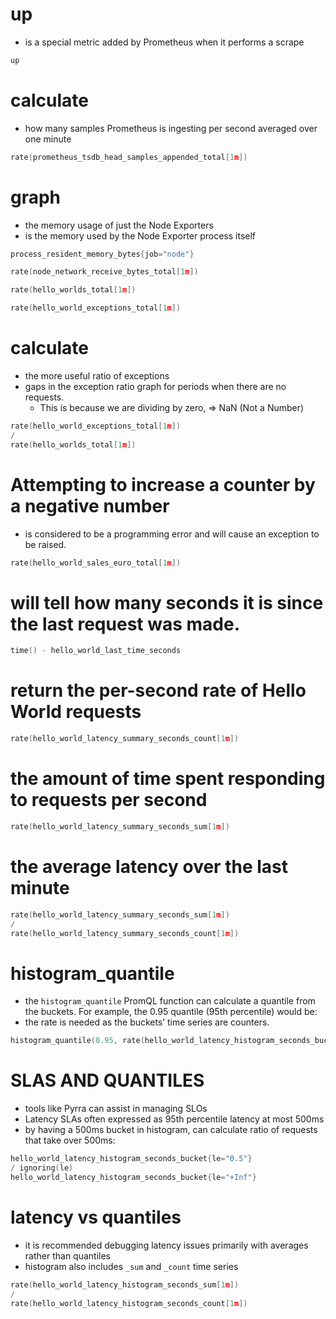 # up 
- is a special metric added by Prometheus when it performs a scrape
```C
up
```

# calculate 
- how many samples Prometheus is ingesting per second averaged over one minute
```C
rate(prometheus_tsdb_head_samples_appended_total[1m])
```

# graph 
- the memory usage of just the Node Exporters
- is the memory used by the Node Exporter process itself
```C
process_resident_memory_bytes{job="node"}

rate(node_network_receive_bytes_total[1m])

rate(hello_worlds_total[1m])

rate(hello_world_exceptions_total[1m])
```

# calculate 
- the more useful ratio of exceptions
- gaps in the exception ratio graph for periods when there are no requests.
    - This is because we are dividing by zero, => NaN (Not a Number)
```C
rate(hello_world_exceptions_total[1m])
/
rate(hello_worlds_total[1m])
```

# Attempting to increase a counter by a negative number 
- is considered to be a programming error and will cause an exception to be raised.
```C
rate(hello_world_sales_euro_total[1m])
```

# will tell how many seconds it is since the last request was made.
```C
time() - hello_world_last_time_seconds
```

# return the per-second rate of Hello World requests
```C
rate(hello_world_latency_summary_seconds_count[1m])
```

# the amount of time spent responding to requests per second
```C
rate(hello_world_latency_summary_seconds_sum[1m])
```

# the average latency over the last minute
```C
rate(hello_world_latency_summary_seconds_sum[1m])
/
rate(hello_world_latency_summary_seconds_count[1m])
```

# histogram_quantile
- the `histogram_quantile` PromQL function can calculate a quantile from the buckets. For example, the 0.95 quantile (95th percentile) would be:
- the rate is needed as the buckets’ time series are counters.
```C
histogram_quantile(0.95, rate(hello_world_latency_histogram_seconds_bucket[1m]))
```

# SLAS AND QUANTILES
- tools like Pyrra can assist in managing SLOs
- Latency SLAs often expressed as 95th percentile latency at most 500ms
- by having a 500ms bucket in histogram, can calculate ratio of requests that take over 500ms:
```C
hello_world_latency_histogram_seconds_bucket{le="0.5"}
/ ignoring(le)
hello_world_latency_histogram_seconds_bucket{le="+Inf"}
```

# latency vs quantiles
- it is recommended debugging latency issues primarily with averages rather than quantiles
- histogram also includes `_sum` and `_count` time series
```C
rate(hello_world_latency_histogram_seconds_sum[1m])
/
rate(hello_world_latency_histogram_seconds_count[1m])
```